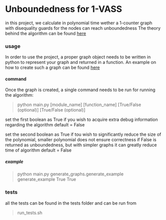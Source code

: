 # Unboundedness for 1-VASS
 in this project, we calculate in polynomial time wether a 1-counter graph with disequality guards for the nodes can reach unboundedness
 The theory behind the algorithm can be found [here](https://doi.org/10.4230/LIPIcs.CONCUR.2020.38)
 
 ### usage
 In order to use the project, a proper graph object needs to be written in python to represent your graph and returned in a function.
 An example on how to create such a graph can be found [here](./generate_graphs/generate_example)
 #### command
 Once the graph is created, a single command needs to be run for running the algorithm:
 
 > python main.py \[module_name\] \[function_name\] \[True/False (optional)\] \[True/False (optional)\]


 set the first boolean as True if you wish to acquire extra debug information regarding the algorithm
 default = False
 
 set the second boolean as True if tou wish to significantly reduce the size of the polynomial, 
 smaller polynomial does not ensure correctness if False is returned as unboundedness, but with simpler graphs it can greatly reduce time of algorithm
 default = False
 
 ##### example
  >python main.py generate_graphs.generate_example generate_example True True


 ### tests
 all the tests can be found in the tests folder and can be run from 
 >run_tests.sh

 
  
